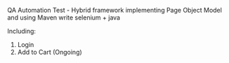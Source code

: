 QA Automation Test - Hybrid framework implementing Page Object Model and using Maven write selenium + java

Including:
1. Login
2. Add to Cart (Ongoing)
